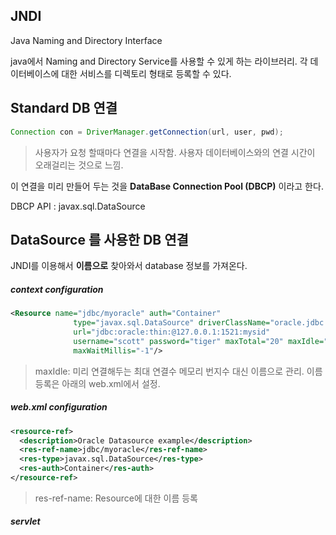 ## JNDI

Java Naming and Directory Interface

java에서 Naming and Directory Service를 사용할 수 있게 하는 라이브러리.
각 데이터베이스에 대한 서비스를 디렉토리 형태로 등록할 수 있다.

## Standard DB 연결
```java
Connection con = DriverManager.getConnection(url, user, pwd);
```
>사용자가 요청 할때마다 연결을 시작함.
>사용자 데이터베이스와의 연결 시간이 오래걸리는 것으로 느낌.

이 연결을 미리 만들어 두는 것을 **DataBase Connection Pool (DBCP)** 이라고 한다.

DBCP API : javax.sql.DataSource 

## DataSource 를 사용한 DB 연결
JNDI를 이용해서 **이름으로** 찾아와서 database 정보를 가져온다.

##### context configuration
```xml
<Resource name="jdbc/myoracle" auth="Container"
              type="javax.sql.DataSource" driverClassName="oracle.jdbc.OracleDriver"
              url="jdbc:oracle:thin:@127.0.0.1:1521:mysid"
              username="scott" password="tiger" maxTotal="20" maxIdle="5"
              maxWaitMillis="-1"/>
```
>maxIdle: 미리 연결해두는 최대 연결수
>메모리 번지수 대신 이름으로 관리.
>이름 등록은 아래의 web.xml에서 설정.

##### web.xml configuration
```xml
<resource-ref>
  <description>Oracle Datasource example</description>
  <res-ref-name>jdbc/myoracle</res-ref-name>
  <res-type>javax.sql.DataSource</res-type>
  <res-auth>Container</res-auth>
</resource-ref>
```
>res-ref-name: Resource에 대한 이름 등록

##### servlet

<!--stackedit_data:
eyJoaXN0b3J5IjpbMTc3NjE1OTM0OCwtNTc5NjQzNzkwLC0xMz
k4MTQ1MTM1LC0yMDM5ODMxODc3XX0=
-->